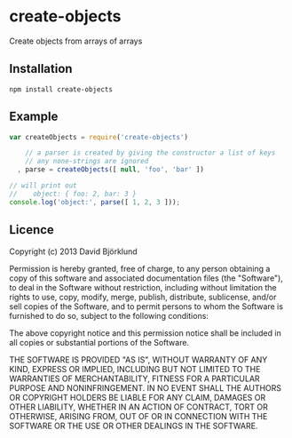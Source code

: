 # create-objects

Create objects from arrays of arrays

## Installation

```
npm install create-objects
```

## Example

```javascript
var createObjects = require('create-objects')

    // a parser is created by giving the constructor a list of keys
    // any none-strings are ignored
  , parse = createObjects([ null, 'foo', 'bar' ])

// will print out
//    object: { foo: 2, bar: 3 }
console.log('object:', parse([ 1, 2, 3 ]));
```

## Licence

Copyright (c) 2013 David Björklund

Permission is hereby granted, free of charge, to any person obtaining a copy
of this software and associated documentation files (the "Software"), to deal
in the Software without restriction, including without limitation the rights
to use, copy, modify, merge, publish, distribute, sublicense, and/or sell
copies of the Software, and to permit persons to whom the Software is
furnished to do so, subject to the following conditions:

The above copyright notice and this permission notice shall be included in
all copies or substantial portions of the Software.

THE SOFTWARE IS PROVIDED "AS IS", WITHOUT WARRANTY OF ANY KIND, EXPRESS OR
IMPLIED, INCLUDING BUT NOT LIMITED TO THE WARRANTIES OF MERCHANTABILITY,
FITNESS FOR A PARTICULAR PURPOSE AND NONINFRINGEMENT. IN NO EVENT SHALL THE
AUTHORS OR COPYRIGHT HOLDERS BE LIABLE FOR ANY CLAIM, DAMAGES OR OTHER
LIABILITY, WHETHER IN AN ACTION OF CONTRACT, TORT OR OTHERWISE, ARISING FROM,
OUT OF OR IN CONNECTION WITH THE SOFTWARE OR THE USE OR OTHER DEALINGS IN
THE SOFTWARE.

